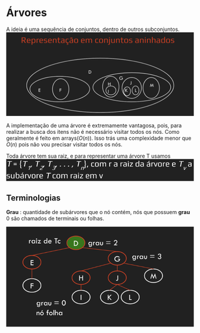# Árvores

A ideia é uma sequência de conjuntos, dentro de outros subconjuntos.![Pasted image 20211107165530.png](Images/Pasted%20image%2020211107165530.png)

A implementação de uma árvore é extremamente vantagosa, pois, para realizar a busca dos itens não é necessário visitar todos os nós. Como geralmente é feito em arrays($O(n)$). Isso trás uma complexidade menor que $O(n)$ pois não vou precisar visitar todos os nós.

Toda árvore tem sua raiz, e para representar uma árvore T usamos
![Pasted image 20211107170416.png](Images/Pasted%20image%2020211107170416.png)

## Terminologias

**Grau** : quantidade de subárvores que o nó contém, nós que possuem **grau** 0 são chamados de terminais ou folhas.

![Pasted image 20211107170826.png](Images/Pasted%20image%2020211107170826.png)
